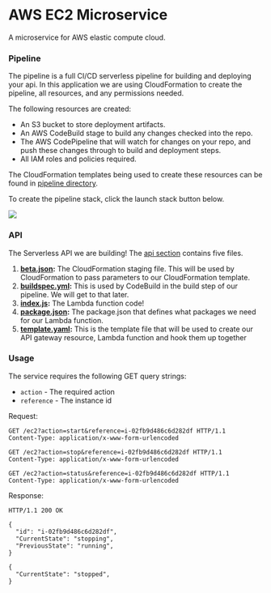 # AWS EC2 Microservice

A microservice for AWS elastic compute cloud.

### Pipeline
The pipeline is a full CI/CD serverless pipeline for building and deploying your api. In this application we are using CloudFormation to create the pipeline, all resources, and any permissions needed.

The following resources are created:

- An S3 bucket to store deployment artifacts.
- An AWS CodeBuild stage to build any changes checked into the repo.
- The AWS CodePipeline that will watch for changes on your repo, and push these changes through to build and deployment steps.
- All IAM roles and policies required.

The CloudFormation templates being used to create these resources can be found in [pipeline directory](pipeline/).

To create the pipeline stack, click the launch stack button below.

[<img src="https://s3.amazonaws.com/cloudformation-examples/cloudformation-launch-stack.png">](https://console.aws.amazon.com/cloudformation/home?region=ap-southeast-2#/stacks/new?stackName=lambda-ec2&templateURL=https://s3.amazonaws.com/cf-templates-kyd57s8qgptd-ap-southeast-2/main.yaml)

### API
The Serverless API we are building! The [api section](/) contains five files. 

1. **[beta.json](beta.json):** The CloudFormation staging file. This will be used by CloudFormation to pass parameters to our CloudFormation template.
2. **[buildspec.yml](buildspec.yml):** This is used by CodeBuild in the build step of our pipeline. We will get to that later.
3. **[index.js](index.js):** The Lambda function code!
4. **[package.json](package.json):** The package.json that defines what packages we need for our Lambda function.
5. **[template.yaml](template.yaml):** This is the template file that will be used to create our API gateway resource, Lambda function and hook them up together

### Usage

The service requires the following GET query strings:

- `action` - The required action
- `reference` - The instance id

Request:

```http
GET /ec2?action=start&reference=i-02fb9d486c6d282df HTTP/1.1
Content-Type: application/x-www-form-urlencoded
```

```http
GET /ec2?action=stop&reference=i-02fb9d486c6d282df HTTP/1.1
Content-Type: application/x-www-form-urlencoded
```

```http
GET /ec2?action=status&reference=i-02fb9d486c6d282df HTTP/1.1
Content-Type: application/x-www-form-urlencoded
```

Response:
```http
HTTP/1.1 200 OK

{
  "id": "i-02fb9d486c6d282df",
  "CurrentState": "stopping",
  "PreviousState": "running",
}

{
  "CurrentState": "stopped",
}
```
